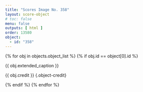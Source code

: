 ```yaml
---
title: "Scores Image No. 358"
layout: score-object
# toc: false
menu: false
outputs: [ html ]
order: 13580
object:
  - id: "358"
---
```


{% for obj in objects.object_list %}
{% if obj.id == object[0].id %}

{{ obj.extended_caption }}

{{ obj.credit }} {.object-credit}

{% endif %}
{% endfor %}
